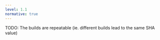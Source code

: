 ```yaml
---
level: 1.1
normative: true
---
```


TODO: The builds are repeatable (ie. different builds lead to the same SHA value)